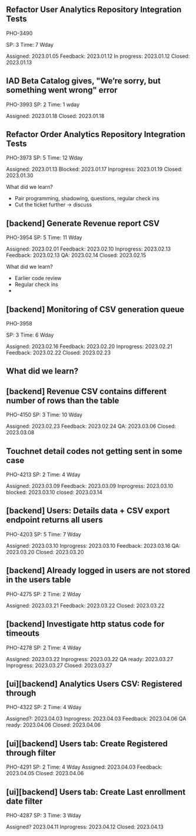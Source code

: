 ## Refactor User Analytics Repository Integration Tests

PHO-3490

SP: 3
Time: 7 Wday 

Assigned: 2023.01.05
Feedback: 2023.01.12
In progress: 2023.01.12
Closed: 2023.01.13




## IAD Beta Catalog gives, "We’re sorry, but something went wrong" error


PHO-3993
SP: 2
Time: 1 wday

Assigned: 2023.01.18
Closed:  2023.01.18


## Refactor Order Analytics Repository Integration Tests


PHO-3973
SP: 5
Time: 12 Wday

Assigned: 2023.01.13
Blocked: 2023.01.17
Inprogress: 2023.01.19
Closed: 2023.01.30

What did we learn?
- Pair programming, shadowing, questions, regular check ins
- Cut the ticket further -> discuss

## [backend] Generate Revenue report CSV


PHO-3954
SP: 5
Time: 11 Wday

Assigned: 2023.02.01
Feedback: 2023.02.10
Inprogress: 2023.02.13
Feedback: 2023.02.13
QA: 2023.02.14
Closed: 2023.02.15

What did we learn?
- Earlier code review
- Regular check ins
- 

## [backend] Monitoring of CSV generation queue

PHO-3958

SP: 3
Time: 6 Wday

Assigned: 2023.02.16
Feedback: 2023.02.20
Inprogress: 2023.02.21
Feedback: 2023.02.22
Closed: 2023.02.23

What did we learn?
- 

## [backend] Revenue CSV contains different number of rows than the table

PHO-4150
SP: 3
Time: 10 Wday

Assigned: 2023.02.23
Feedback: 2023.02.24
QA: 2023.03.06
Closed: 2023.03.08

## Touchnet detail codes not getting sent in some case

PHO-4213
SP: 2
Time: 4 Wday

Assigned: 2023.03.09
Feedback: 2023.03.09
Inprogress: 2023.03.10
blocked: 2023.03.10
closed: 2023.03.14

## [backend] Users: Details data + CSV export endpoint returns all users

PHO-4203
SP: 5
Time: 7 Wday

Assigned: 2023.03.10
Inprogress: 2023.03.10
Feedback: 2023.03.16
QA: 2023.03.20
Closed: 2023.03.20

## [backend] Already logged in users are not stored in the users table

PHO-4275
SP: 2
Time: 2 Wday

Assigned: 2023.03.21
Feedback: 2023.03.22
Closed: 2023.03.22

## [backend] Investigate http status code for timeouts

PHO-4278
SP: 2
Time: 4 Wday

Assigned: 2023.03.22
Inprogress: 2023.03.22
QA ready: 2023.03.27
Inprogress: 2023.03.27
Closed: 2023.03.27

## [ui][backend] Analytics Users CSV: Registered through

PHO-4322
SP: 2
Time: 4 Wday

Assigned?: 2023.04.03
Inprogress: 2023.04.03
Feedback: 2023.04.06
QA ready: 2023.04.06
Closed: 2023.04.06

## [ui][backend] Users tab: Create Registered through filter

PHO-4291
SP: 2
Time: 4 Wday
Assigned: 2023.04.03
Feedback: 2023.04.05
Closed: 2023.04.06

## [ui][backend] Users tab: Create Last enrollment date filter

PHO-4287
SP:  3
Time: 3 Wday

Assigned? 2023.04.11
Inprogress: 2023.04.12
Closed: 2023.04.13